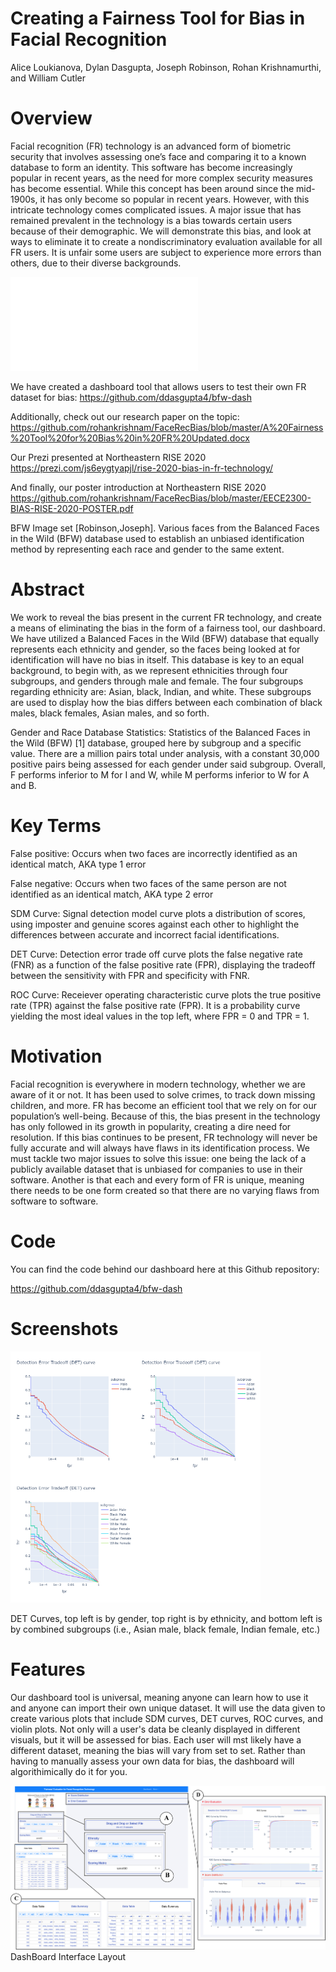 # Creating a Fairness Tool for Bias in Facial Recognition
Alice Loukianova, Dylan Dasgupta, Joseph Robinson, Rohan Krishnamurthi, and William Cutler

# Overview

Facial recognition (FR) technology is an advanced form of biometric security that involves assessing one’s face and comparing it to a known database to form an identity. This software has become increasingly popular in recent years, as the need for more complex security measures has become essential. While this concept has been around since the mid-1900s, it has only become so popular in recent years. However, with this intricate technology comes complicated issues. A major issue that has remained prevalent in the technology is a bias towards certain users because of their demographic. We will demonstrate this bias, and look at ways to eliminate it to create a nondiscriminatory evaluation available for all FR users. It is unfair some users are subject to experience more errors than others, due to their diverse backgrounds.

![](Images/facemontage.pdf)

We have created a dashboard tool that allows users to test their own FR dataset for bias:
https://github.com/ddasgupta4/bfw-dash

Additionally, check out our research paper on the topic:
https://github.com/rohankrishnam/FaceRecBias/blob/master/A%20Fairness%20Tool%20for%20Bias%20in%20FR%20Updated.docx

Our Prezi presented at Northeastern RISE 2020
https://prezi.com/js6eygtyapjl/rise-2020-bias-in-fr-technology/

And finally, our poster introduction at Northeastern RISE 2020
https://github.com/rohankrishnam/FaceRecBias/blob/master/EECE2300-BIAS-RISE-2020-POSTER.pdf







BFW Image set [Robinson,Joseph]. Various faces from the Balanced Faces in the Wild (BFW) database used to establish an unbiased identification method by representing each race and gender to the same extent. 


# Abstract
We work to reveal the bias present in the current FR technology, and create a means of eliminating the bias in the form of a fairness tool, our dashboard. We have utilized a Balanced Faces in the Wild (BFW) database that equally represents each ethnicity and gender, so the faces being looked at for identification will have no bias in itself. This database is key to an equal background, to begin with, as we represent ethnicities through four subgroups, and genders through male and female. The four subgroups regarding ethnicity are: Asian, black, Indian, and white. These subgroups are used to display how the bias differs between each combination of black males, black females, Asian males, and so forth. 

Gender and Race Database Statistics: Statistics of the Balanced Faces in the Wild (BFW) [1] database, grouped here by subgroup and a specific value. There are a million pairs total under analysis, with a constant 30,000 positive pairs being assessed for each gender under said subgroup. Overall, F performs inferior to M for I and W, while M performs inferior to W for A and B.

# Key Terms
False positive: Occurs when two faces are incorrectly identified as an identical match, AKA type 1 error

False negative: Occurs when two faces of the same person are not identified as an identical match, AKA type 2 error

SDM Curve: Signal detection model curve plots a distribution of scores, using imposter and genuine scores against each other to highlight the differences between accurate and incorrect facial identifications.

DET Curve: Detection error trade off curve plots the false negative rate (FNR) as a function of the false positive rate (FPR), displaying the tradeoff between the sensitivity with FPR and specificity with FNR.

ROC Curve: Receiever operating characteristic curve plots the true positive rate (TPR) against the false positive rate (FPR). It is a probability curve yielding the most ideal values in the top left, where FPR = 0 and TPR = 1. 


# Motivation
Facial recognition is everywhere in modern technology, whether we are aware of it or not. It has been used to solve crimes, to track down missing children, and more. FR has become an efficient tool that we rely on for our population’s well-being. Because of this, the bias present in the technology has only followed in its growth in popularity, creating a dire need for resolution. If this bias continues to be present, FR technology will never be fully accurate and will always have flaws in its identification process. We must tackle two major issues to solve this issue: one being the lack of a publicly available dataset that is unbiased for companies to use in their software. Another is that each and every form of FR is unique, meaning there needs to be one form created so that there are no varying flaws from software to software. 

# Code
You can find the code behind our dashboard here at this Github repository: 

https://github.com/ddasgupta4/bfw-dash

# Screenshots

![](Images/DETCyrve.png)

DET Curves, top left is by gender, top right is by ethnicity, and bottom left is by combined subgroups (i.e., Asian male, black female, Indian female, etc.)


# Features
Our dashboard tool is universal, meaning anyone can learn how to use it and anyone can import their own unique dataset. It will use the data given to create various plots that include SDM curves, DET curves, ROC curves, and violin plots. Not only will a user's data be cleanly displayed in different visuals, but it will be assessed for bias. Each user will mst likely have a different dataset, meaning the bias will vary from set to set. Rather than having to manually assess your own data for bias, the dashboard will algorithimically do it for you. 


![](Images/DashBoard.png)
DashBoard Interface Layout




